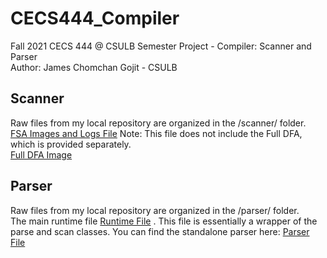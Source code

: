 # CECS444_Compiler
Fall 2021 CECS 444 @ CSULB Semester Project - Compiler: Scanner and Parser\
Author: James Chomchan Gojit - CSULB

## Scanner
Raw files from my local repository are organized in the /scanner/ folder.\
[FSA Images and Logs File](FSAs_Logs.pdf) Note: This file does not include the Full DFA, which is provided separately.\
[Full DFA Image](Scanner_FullDFA.png)

## Parser
Raw files from my local repository are organized in the /parser/ folder.\
The main runtime file [Runtime File](main.py) . This file is essentially a wrapper of the parse and scan classes.
You can find the standalone parser here: [Parser File](/parser/parse.py)
